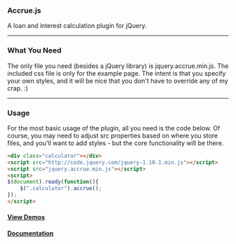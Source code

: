 ### Accrue.js

A loan and interest calculation plugin for jQuery.

*****

### What You Need

The only file you need (besides a jQuery library) is jquery.accrue.min.js. The included css file is only for the example page. The intent is that you specify your own styles, and it will be nice that you don't have to override any of my crap. :)

*****

### Usage

For the most basic usage of the plugin, all you need is the code below. Of course, you may need to adjust src properties based on where you store files, and you'll want to add styles - but the core functionality will be there.

```html
<div class="calculator"></div>
<script src="http://code.jquery.com/jquery-1.10.1.min.js"></script>
<script src="jquery.accrue.min.js"></script>
<script>
$(document).ready(function(){
	$(".calculator").accrue();
});
</script>
```

#### [View Demos](http://accruejs.com)
#### [Documentation](https://github.com/jpederson/Accrue.js/wiki)
